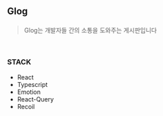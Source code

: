 ## <p>**Glog**</p>
> Glog는 개발자들 간의 소통을 도와주는 게시판입니다

<br>

### **STACK**
- React
- Typescript
- Emotion
- React-Query
- Recoil






